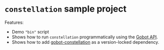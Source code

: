 # `constellation` sample project

Features:

- Demo `"bin"` script
- Shows how to run `constellation` programmatically using the [Gobot API](https://github.com/benallfree/gobot/tree/v1.0.0-alpha.35/docs/readme.md).
- Shows how to add [gobot-constellation](https://www.npmjs.com/package/gobot-constellation) as a version-locked dependency.
